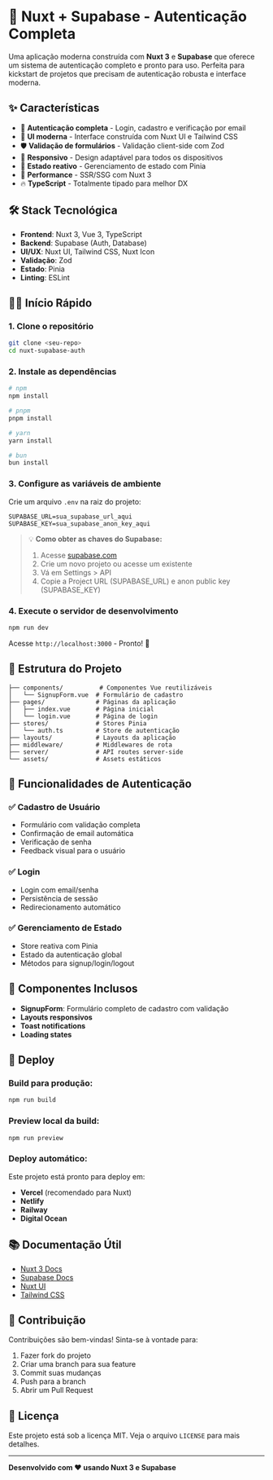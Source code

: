 # 🚀 Nuxt + Supabase - Autenticação Completa

Uma aplicação moderna construída com **Nuxt 3** e **Supabase** que oferece um sistema de autenticação completo e pronto para uso. Perfeita para kickstart de projetos que precisam de autenticação robusta e interface moderna.

## ✨ Características

- 🔐 **Autenticação completa** - Login, cadastro e verificação por email
- 🎨 **UI moderna** - Interface construída com Nuxt UI e Tailwind CSS
- 🛡️ **Validação de formulários** - Validação client-side com Zod
- 📱 **Responsivo** - Design adaptável para todos os dispositivos
- 🔄 **Estado reativo** - Gerenciamento de estado com Pinia
- 🚀 **Performance** - SSR/SSG com Nuxt 3
- 🔥 **TypeScript** - Totalmente tipado para melhor DX

## 🛠️ Stack Tecnológica

- **Frontend**: Nuxt 3, Vue 3, TypeScript
- **Backend**: Supabase (Auth, Database)
- **UI/UX**: Nuxt UI, Tailwind CSS, Nuxt Icon
- **Validação**: Zod
- **Estado**: Pinia
- **Linting**: ESLint

## 🏃‍♂️ Início Rápido

### 1. Clone o repositório
```bash
git clone <seu-repo>
cd nuxt-supabase-auth
```

### 2. Instale as dependências
```bash
# npm
npm install

# pnpm
pnpm install

# yarn
yarn install

# bun
bun install
```

### 3. Configure as variáveis de ambiente
Crie um arquivo `.env` na raiz do projeto:

```env
SUPABASE_URL=sua_supabase_url_aqui
SUPABASE_KEY=sua_supabase_anon_key_aqui
```

> 💡 **Como obter as chaves do Supabase:**
> 1. Acesse [supabase.com](https://supabase.com)
> 2. Crie um novo projeto ou acesse um existente
> 3. Vá em Settings > API
> 4. Copie a Project URL (SUPABASE_URL) e anon public key (SUPABASE_KEY)

### 4. Execute o servidor de desenvolvimento
```bash
npm run dev
```

Acesse `http://localhost:3000` - Pronto! 🎉

## 📁 Estrutura do Projeto

```
├── components/          # Componentes Vue reutilizáveis
│   └── SignupForm.vue  # Formulário de cadastro
├── pages/              # Páginas da aplicação
│   ├── index.vue       # Página inicial
│   └── login.vue       # Página de login
├── stores/             # Stores Pinia
│   └── auth.ts         # Store de autenticação
├── layouts/            # Layouts da aplicação
├── middleware/         # Middlewares de rota
├── server/             # API routes server-side
└── assets/             # Assets estáticos
```

## 🔐 Funcionalidades de Autenticação

### ✅ Cadastro de Usuário
- Formulário com validação completa
- Confirmação de email automática
- Verificação de senha
- Feedback visual para o usuário

### ✅ Login
- Login com email/senha
- Persistência de sessão
- Redirecionamento automático

### ✅ Gerenciamento de Estado
- Store reativa com Pinia
- Estado da autenticação global
- Métodos para signup/login/logout

## 🎨 Componentes Inclusos

- **SignupForm**: Formulário completo de cadastro com validação
- **Layouts responsivos**
- **Toast notifications**
- **Loading states**

## 🚀 Deploy

### Build para produção:
```bash
npm run build
```

### Preview local da build:
```bash
npm run preview
```

### Deploy automático:
Este projeto está pronto para deploy em:
- **Vercel** (recomendado para Nuxt)
- **Netlify**
- **Railway**
- **Digital Ocean**

## 📚 Documentação Útil

- [Nuxt 3 Docs](https://nuxt.com/docs)
- [Supabase Docs](https://supabase.com/docs)
- [Nuxt UI](https://ui.nuxt.com)
- [Tailwind CSS](https://tailwindcss.com)

## 🤝 Contribuição

Contribuições são bem-vindas! Sinta-se à vontade para:

1. Fazer fork do projeto
2. Criar uma branch para sua feature
3. Commit suas mudanças
4. Push para a branch
5. Abrir um Pull Request

## 📄 Licença

Este projeto está sob a licença MIT. Veja o arquivo `LICENSE` para mais detalhes.

---

**Desenvolvido com ❤️ usando Nuxt 3 e Supabase**
